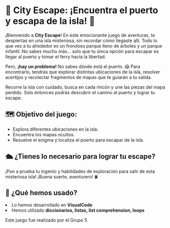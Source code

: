 
<h1>🌆 City Escape: ¡Encuentra el puerto y escapa de la isla! 🌊</h1>

<p>¡Bienvenido a <strong>City Escape</strong>! En este emocionante juego de aventuras, te despiertas en una isla misteriosa, sin recordar cómo llegaste allí. Todo lo que ves a tu alrededor es un frondoso parque lleno de árboles y un parque infantil. No sabes mucho más... solo que tu única opción para escapar es llegar al puerto y tomar el ferry hacia la libertad.</p>

<p>Pero, <strong>¡hay un problema!</strong> No sabes dónde está el puerto. 😱 Para encontrarlo, tendrás que explorar distintas ubicaciones de la isla, resolver acertijos y recolectar fragmentos de mapas que te guiarán a tu salida.</p>

<p>Recorre la isla con cuidado, busca en cada rincón y une las piezas del mapa perdido. Solo entonces podrás descubrir el camino al puerto y lograr tu escape.</p>

<h2>🗺️ Objetivo del juego:</h2>
<ul>
  <li>Explora diferentes ubicaciones en la isla.</li>
  <li>Encuentra los mapas ocultos.</li>
  <li>Resuelve el enigma y localiza el puerto para escapar de la isla.</li>
</ul>

<h2>🛳️ ¿Tienes lo necesario para lograr tu escape?</h2>
<p>¡Pon a prueba tu ingenio y habilidades de exploración para salir de esta misteriosa isla! ¡Buena suerte, aventurero! 🍀</p>

<h2>🚀 ¿Qué hemos usado?</h2>
  <li> Lo hemos desarrollado en <strong> VisualCode </strong></li>
  <li> Hemos utilzado <strong> diccionarios, listas, list comprehension, loops </strong></li>

Este juego fue realizado por el Grupo 5
